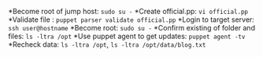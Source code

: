 *Become root of jump host:  `sudo su -`
*Create official.pp: `vi official.pp`
*Validate file : `puppet parser validate official.pp`
*Login to target server: `ssh user@hostname`
*Become root: `sudo su -`
*Confirm existing of folder and files: `ls -ltra /opt`
*Use puppet agent to get updates: `puppet agent -tv`
*Recheck data: `ls -ltra /opt`, `ls -ltra /opt/data/blog.txt`
